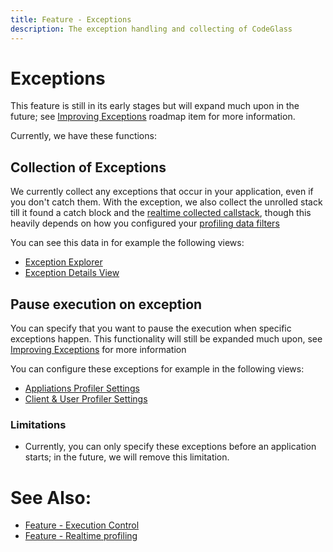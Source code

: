 ```yaml
---
title: Feature - Exceptions
description: The exception handling and collecting of CodeGlass
---
```

# Exceptions
This feature is still in its early stages but will expand much upon in the future; see [Improving Exceptions](../Roadmap/ImprovingExceptions.md) roadmap item for more information.

Currently, we have these functions:

## Collection of Exceptions
We currently collect any exceptions that occur in your application, even if you don't catch them. 
With the exception, we also collect the unrolled stack till it found a catch block and the [realtime collected callstack](RealtimeDataCollection.md), though this heavily depends on how you configured your [profiling data filters](ProfilingDataFiltering.md)

You can see this data in for example the following views:
- [Exception Explorer](../views/ApplicationInstanceDockWindow/ExceptionExplorer.md)
- [Exception Details View](../views/ApplicationInstanceDockWindow/ExceptionDetailsView.md)




## Pause execution on exception
You can specify that you want to pause the execution when specific exceptions happen.
This functionality will still be expanded much upon, see [Improving Exceptions](../Roadmap/ImprovingExceptions.md) for more information

You can configure these exceptions for example in the following views:
- [Appliations Profiler Settings](../views/ApplicationSettingsWindow/ProfilerSettings.md)
- [Client & User Profiler Settings](../views/clientusersettingswindow/profilingsettings.md)



### Limitations
- Currently, you can only specify these exceptions before an application starts; in the future, we will remove this limitation.


# See Also:
- [Feature - Execution Control](ApplicationInstanceExecutionControl.md)
- [Feature - Realtime profiling](RealtimeDataCollection.md)



